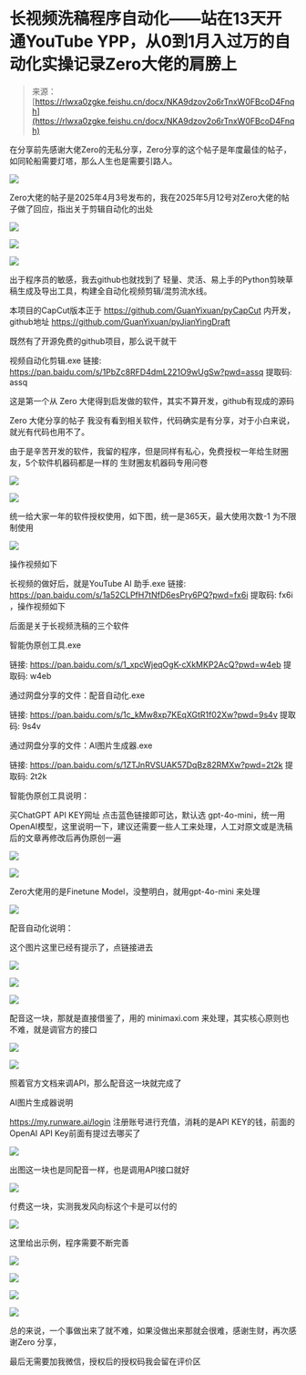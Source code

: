 # 长视频洗稿程序自动化——站在13天开通YouTube YPP，从0到1月入过万的自动化实操记录Zero大佬的肩膀上

> 来源：[https://rlwxa0zgke.feishu.cn/docx/NKA9dzov2o6rTnxW0FBcoD4Fnqh](https://rlwxa0zgke.feishu.cn/docx/NKA9dzov2o6rTnxW0FBcoD4Fnqh)

在分享前先感谢大佬Zero的无私分享，Zero分享的这个帖子是年度最佳的帖子，如同轮船需要灯塔，那么人生也是需要引路人。

![](img/0fb686475d8ecd7fc945fe4b31d20d4d.png)

Zero大佬的帖子是2025年4月3号发布的，我在2025年5月12号对Zero大佬的帖子做了回应，指出关于剪辑自动化的出处

![](img/5d10bbc9ce36b2e09dc8dc3b84c18253.png)

![](img/14074238c557f356c65e7b42e42c985f.png)

![](img/8a71e39c4ed2bc158769fa752b576aec.png)

出于程序员的敏感，我去github也就找到了 轻量、灵活、易上手的Python剪映草稿生成及导出工具，构建全自动化视频剪辑/混剪流水线。

本项目的CapCut版本正于 https://github.com/GuanYixuan/pyCapCut 内开发，github地址 https://github.com/GuanYixuan/pyJianYingDraft

既然有了开源免费的github项目，那么说干就干

视频自动化剪辑.exe 链接: https://pan.baidu.com/s/1PbZc8RFD4dmL221O9wUgSw?pwd=assq 提取码: assq

这是第一个从 Zero 大佬得到启发做的软件，其实不算开发，github有现成的源码

Zero 大佬分享的帖子 我没有看到相关软件，代码确实是有分享，对于小白来说，就光有代码也用不了。

由于是辛苦开发的软件，我留的程序，但是同样有私心，免费授权一年给生财圈友，5个软件机器码都是一样的 生财圈友机器码专用问卷

![](img/17125211a360147bb6403aaddd3e98a6.png)

![](img/2be5e4fafb07d0c66d1e20899c839173.png)

统一给大家一年的软件授权使用，如下图，统一是365天，最大使用次数-1 为不限制使用

![](img/7dbef7c251456424667eae12b4b5a5a1.png)

操作视频如下

长视频的做好后，就是YouTube Al 助手.exe 链接: https://pan.baidu.com/s/1a52CLPfH7tNfD6esPry6PQ?pwd=fx6i 提取码: fx6i ，操作视频如下

后面是关于长视频洗稿的三个软件

智能伪原创工具.exe

链接: https://pan.baidu.com/s/1_xpcWjeqOgK-cXkMKP2AcQ?pwd=w4eb 提取码: w4eb

通过网盘分享的文件：配音自动化.exe

链接: https://pan.baidu.com/s/1c_kMw8xp7KEqXGtR1f02Xw?pwd=9s4v 提取码: 9s4v

通过网盘分享的文件：AI图片生成器.exe

链接: https://pan.baidu.com/s/1ZTJnRVSUAK57DqBz82RMXw?pwd=2t2k 提取码: 2t2k

智能伪原创工具说明：

买ChatGPT API KEY网址 点击蓝色链接即可达，默认选 gpt-4o-mini，统一用 OpenAI模型，这里说明一下，建议还需要一些人工来处理，人工对原文或是洗稿后的文章再修改后再伪原创一遍

![](img/0b7b8a41329c2e2c26346ad34cf0524c.png)

![](img/28c8ece1aae78eef29778bc8cc69fd9d.png)

Zero大佬用的是Finetune Model，没整明白，就用gpt-4o-mini 来处理

![](img/05f4eb75683bb5059869498f4a5e68f8.png)

配音自动化说明：

这个图片这里已经有提示了，点链接进去

![](img/c5e5b1a88e9893f9cc179571879a40d7.png)

![](img/fb3584756271a1b2540f24e87aae6944.png)

![](img/3ff00ad7fd5c879898308aacec69ae83.png)

配音这一块，那就是直接借鉴了，用的 minimaxi.com 来处理，其实核心原则也不难，就是调官方的接口

![](img/812deab31a2dbb7a18d8c404163a0294.png)

![](img/8d81e04131632177d485e621ace8f83e.png)

照着官方文档来调API，那么配音这一块就完成了

AI图片生成器说明

https://my.runware.ai/login 注册账号进行充值，消耗的是API KEY的钱，前面的OpenAI API Key前面有提过去哪买了

![](img/7c4635e07da5fc41547c5e514ceccac9.png)

出图这一块也是同配音一样，也是调用API接口就好

![](img/25a08d9189f83076af80c16d2f958467.png)

付费这一块，实测我发风向标这个卡是可以付的

![](img/97dc5e56580faf04f4303e35fc8604fd.png)

这里给出示例，程序需要不断完善

![](img/245f807ee1c7255eebe47df2a92f3d15.png)

![](img/6923c407324aadc704bded64d030ec94.png)

![](img/1de7c7ba5bf2961c0133f6d8bf8b0c4b.png)

![](img/4d3828e12296b0daee83ba85176672bc.png)

总的来说，一个事做出来了就不难，如果没做出来那就会很难，感谢生财，再次感谢Zero 分享，

最后无需要加我微信，授权后的授权码我会留在评价区